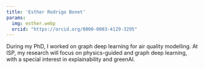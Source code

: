 ```yaml
---
title: 'Esther Rodrigo Bonet'
params:
  img: esther.webp
  orcid: "https://orcid.org/0000-0003-4129-3295"                            
---
```


During my PhD, I worked on graph deep learning for air quality modelling. At ISP, my research will focus on physics-guided and graph deep learning, with a special interest in explainability and greenAI.